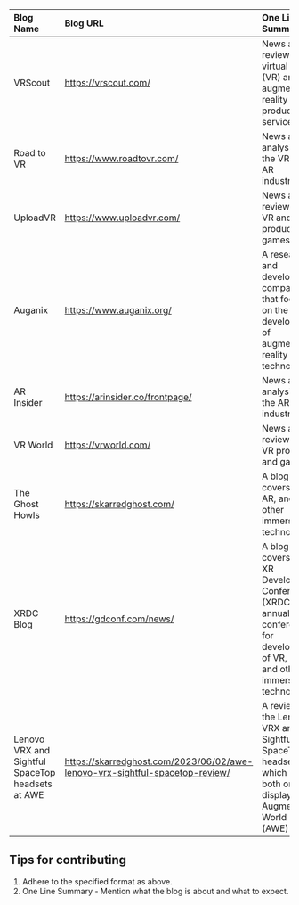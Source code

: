 | Blog Name | Blog URL | One Line Summary |
|:----------|:---------|:---------|
|VRScout|https://vrscout.com/|News and reviews of virtual reality (VR) and augmented reality (AR) products and services.|
|Road to VR|https://www.roadtovr.com/|News and analysis of the VR and AR industries.|
|UploadVR|https://www.uploadvr.com/|News and reviews of VR and AR products and games.|
|Auganix|https://www.auganix.org/|A research and development company that focuses on the development of augmented reality (AR) technologies.|
|AR Insider|https://arinsider.co/frontpage/|News and analysis of the AR industry.|
|VR World|https://vrworld.com/|News and reviews of VR products and games.|
|The Ghost Howls|https://skarredghost.com/|A blog that covers VR, AR, and other immersive technologies.|
|XRDC Blog|https://gdconf.com/news/|A blog that covers the XR Developer Conference (XRDC), an annual conference for developers of VR, AR, and other immersive technologies.|
|Lenovo VRX and Sightful SpaceTop headsets at AWE|https://skarredghost.com/2023/06/02/awe-lenovo-vrx-sightful-spacetop-review/| A review of the Lenovo VRX and Sightful SpaceTop headsets, which were both on display at the Augmented World Expo (AWE) 2023|



## Tips for contributing

1. Adhere to the specified format as above.
2. One Line Summary - Mention what the blog is about and what to expect.
